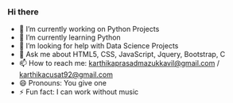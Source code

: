 ### Hi there

- 🔭 I’m currently working on Python Projects
- 🌱 I’m currently learning Python
- 🤔 I’m looking for help with Data Science Projects
- 💬 Ask me about HTML5, CSS, JavaScript, Jquery, Bootstrap, C
- 📫 How to reach me: karthikaprasadmazukkavil@gmail.com / karthikacusat92@gmail.com
- 😄 Pronouns: You give one
- ⚡ Fun fact: I can work without music
